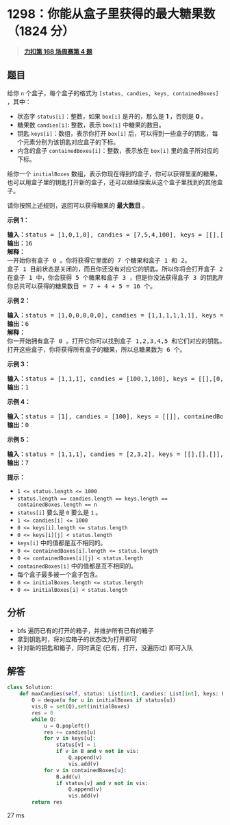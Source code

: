 # 1298：你能从盒子里获得的最大糖果数（1824 分）


> <u>**[力扣第 168 场周赛第 4 题](https://leetcode.cn/problems/maximum-candies-you-can-get-from-boxes/)**</u>

## 题目

<p>给你 <code>n</code> 个盒子，每个盒子的格式为 <code>[status, candies, keys, containedBoxes]</code> ，其中：</p>

<ul>
<li>状态字 <code>status[i]</code>：整数，如果 <code>box[i]</code> 是开的，那么是 <strong>1 </strong>，否则是 <strong>0 </strong>。</li>
<li>糖果数 <code>candies[i]</code>: 整数，表示 <code>box[i]</code> 中糖果的数目。</li>
<li>钥匙 <code>keys[i]</code>：数组，表示你打开 <code>box[i]</code> 后，可以得到一些盒子的钥匙，每个元素分别为该钥匙对应盒子的下标。</li>
<li>内含的盒子 <code>containedBoxes[i]</code>：整数，表示放在 <code>box[i]</code> 里的盒子所对应的下标。</li>
</ul>

<p>给你一个 <code>initialBoxes</code> 数组，表示你现在得到的盒子，你可以获得里面的糖果，也可以用盒子里的钥匙打开新的盒子，还可以继续探索从这个盒子里找到的其他盒子。</p>

<p>请你按照上述规则，返回可以获得糖果的 <strong>最大数目 </strong>。</p>



<p><strong>示例 1：</strong></p>

<pre><strong>输入：</strong>status = [1,0,1,0], candies = [7,5,4,100], keys = [[],[],[1],[]], containedBoxes = [[1,2],[3],[],[]], initialBoxes = [0]
<strong>输出：</strong>16
<strong>解释：
</strong>一开始你有盒子 0 。你将获得它里面的 7 个糖果和盒子 1 和 2。
盒子 1 目前状态是关闭的，而且你还没有对应它的钥匙。所以你将会打开盒子 2 ，并得到里面的 4 个糖果和盒子 1 的钥匙。
在盒子 1 中，你会获得 5 个糖果和盒子 3 ，但是你没法获得盒子 3 的钥匙所以盒子 3 会保持关闭状态。
你总共可以获得的糖果数目 = 7 + 4 + 5 = 16 个。
</pre>

<p><strong>示例 2：</strong></p>

<pre><strong>输入：</strong>status = [1,0,0,0,0,0], candies = [1,1,1,1,1,1], keys = [[1,2,3,4,5],[],[],[],[],[]], containedBoxes = [[1,2,3,4,5],[],[],[],[],[]], initialBoxes = [0]
<strong>输出：</strong>6
<strong>解释：
</strong>你一开始拥有盒子 0 。打开它你可以找到盒子 1,2,3,4,5 和它们对应的钥匙。
打开这些盒子，你将获得所有盒子的糖果，所以总糖果数为 6 个。
</pre>

<p><strong>示例 3：</strong></p>

<pre><strong>输入：</strong>status = [1,1,1], candies = [100,1,100], keys = [[],[0,2],[]], containedBoxes = [[],[],[]], initialBoxes = [1]
<strong>输出：</strong>1
</pre>

<p><strong>示例 4：</strong></p>

<pre><strong>输入：</strong>status = [1], candies = [100], keys = [[]], containedBoxes = [[]], initialBoxes = []
<strong>输出：</strong>0
</pre>

<p><strong>示例 5：</strong></p>

<pre><strong>输入：</strong>status = [1,1,1], candies = [2,3,2], keys = [[],[],[]], containedBoxes = [[],[],[]], initialBoxes = [2,1,0]
<strong>输出：</strong>7
</pre>



<p><strong>提示：</strong></p>

<ul>
<li><code>1 &lt;= status.length &lt;= 1000</code></li>
<li><code>status.length == candies.length == keys.length == containedBoxes.length == n</code></li>
<li><code>status[i]</code> 要么是 <code>0</code> 要么是 <code>1</code> 。</li>
<li><code>1 &lt;= candies[i] &lt;= 1000</code></li>
<li><code>0 &lt;= keys[i].length &lt;= status.length</code></li>
<li><code>0 &lt;= keys[i][j] &lt; status.length</code></li>
<li><code>keys[i]</code> 中的值都是互不相同的。</li>
<li><code>0 &lt;= containedBoxes[i].length &lt;= status.length</code></li>
<li><code>0 &lt;= containedBoxes[i][j] &lt; status.length</code></li>
<li><code>containedBoxes[i]</code> 中的值都是互不相同的。</li>
<li>每个盒子最多被一个盒子包含。</li>
<li><code>0 &lt;= initialBoxes.length &lt;= status.length</code></li>
<li><code>0 &lt;= initialBoxes[i] &lt; status.length</code></li>
</ul>




## 分析

- bfs 遍历已有的打开的箱子，并维护所有已有的箱子
- 拿到钥匙时，将对应箱子的状态改为打开即可
- 针对新的钥匙和箱子，同时满足 (已有，打开，没遍历过) 即可入队

## 解答


```python
class Solution:
    def maxCandies(self, status: List[int], candies: List[int], keys: List[List[int]], containedBoxes: List[List[int]], initialBoxes: List[int]) -> int:
        Q = deque(u for u in initialBoxes if status[u])
        vis,B = set(Q),set(initialBoxes)
        res = 0
        while Q:
            u = Q.popleft()
            res += candies[u]
            for v in keys[u]:
                status[v] = 1
                if v in B and v not in vis:
                    Q.append(v)
                    vis.add(v)
            for v in containedBoxes[u]:
                B.add(v)
                if status[v] and v not in vis:
                    Q.append(v)
                    vis.add(v)
        return res
```
27 ms
